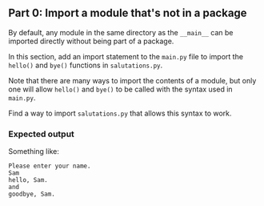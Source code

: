 ## Part 0: Import a module that's not in a package

By default, any module in the same directory as the `__main__` 
can be imported directly without being part of a package.

In this section, add an import statement to the `main.py` file
to import the `hello()` and `bye()` functions in `salutations.py`.

Note that there are many ways to import the contents of a module,
but only one will allow `hello()` and `bye()` to be called with
the syntax used in `main.py`.

Find a way to import `salutations.py` that allows this syntax to work.

### Expected output

Something like:

```
Please enter your name.
Sam
hello, Sam.
and
goodbye, Sam.
```
